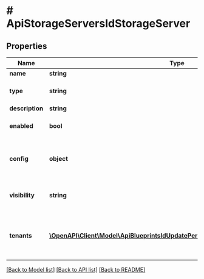# # ApiStorageServersIdStorageServer

## Properties

Name | Type | Description | Notes
------------ | ------------- | ------------- | -------------
**name** | **string** | Name | [optional]
**type** | **string** | The &#x60;Storage Type&#x60; Code or ID | [optional]
**description** | **string** | description | [optional]
**enabled** | **bool** | The enabled flag | [optional] [default to true]
**config** | **object** | Configuration object with parameters that vary by &#x60;type&#x60; | [optional]
**visibility** | **string** | private or public | [optional] [default to 'private']
**tenants** | [**\OpenAPI\Client\Model\ApiBlueprintsIdUpdatePermissionsResourcePermissionSites[]**](ApiBlueprintsIdUpdatePermissionsResourcePermissionSites.md) | Array of tenant account ids that are allowed access | [optional]

[[Back to Model list]](../../README.md#models) [[Back to API list]](../../README.md#endpoints) [[Back to README]](../../README.md)
